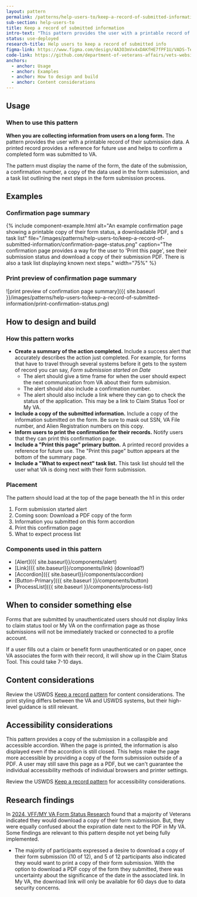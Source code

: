 ```yaml
---
layout: pattern
permalink: /patterns/help-users-to/keep-a-record-of-submitted-information
sub-section: help-users-to
title: Keep a record of submitted information
intro-text: "This pattern provides the user with a printable record of their submission."
status: use-deployed
research-title: Help users to keep a record of submitted info
figma-link: https://www.figma.com/design/4A3O3mVx4xDAKfHE7fPF1U/VADS-Templates%2C-Patterns%2C-and-Forms?node-id=2988-66786&t=4uWczdHlyBNGV123-1
code-link: https://github.com/department-of-veterans-affairs/vets-website/blob/main/src/platform/forms-system/src/js/components/ConfirmationView/README.md
anchors:
  - anchor: Usage
  - anchor: Examples
  - anchor: How to design and build
  - anchor: Content considerations
---
```


## Usage

### When to use this pattern

**When you are collecting information from users on a long form.** The pattern provides the user with a printable record of their submission data. A printed record provides a reference for future use and helps to confirm a completed form was submitted to VA.

The pattern must display the name of the form, the date of the submission, a confirmation number, a copy of the data used in the form submission, and a task list outlining the next steps in the form submission process.


## Examples

### Confirmation page summary

{% include component-example.html alt="An example confirmation page showing a printable copy of their form status, a downloadable PDF, and s task list" file="/images/patterns/help-users-to/keep-a-record-of-submitted-information/confirmation-page-status.png" caption="The confirmation page provides a way for the user to 'Print this page', see their submission status and download a copy of their submission PDF. There is also a task list displaying known next steps." width="75%" %}

### Print preview of confirmation page summary

![print preview of confirmation page summary]({{ site.baseurl }}/images/patterns/help-users-to/keep-a-record-of-submitted-information/print-confirmation-status.png)

## How to design and build

### How this pattern works

* **Create a summary of the action completed.** Include a success alert that accurately describes the action just completed. For example, for forms that have to travel through several systems before it gets to the system of record you can say, _Form submission started on Date_
    * The alert should give a time frame for when the user should expect the next communication from VA about their form submision.
    * The alert should also include a confirmation number.
    * The alert should also include a link where they can go to check the status of the application. This may be a link to Claim Status Tool or My VA. 
* **Include a copy of the submitted information.** Include a copy of the information submitted on the form. Be sure to mask out SSN, VA File number, and Alien Registration numbers on this copy.
* **Inform users to print the confirmation for their records.** Notify users that they can print this confirmation page.
* **Include a "Print this page" primary button.** A printed record provides a reference for future use. The "Print this page" button appears at the bottom of the summary page.
* **Include a "What to expect next" task list.** This task list should tell the user what VA is doing next with their form submission. 


### Placement
The pattern should load at the top of the page beneath the h1 in this order
1. Form submission started alert
2. Coming soon: Download a PDF copy of the form
3. Information you submitted on this form accordion
4. Print this confirmation page
5. What to expect process list

### Components used in this pattern

* [Alert]({{ site.baseurl}}/components/alert)
* [Link]({{ site.baseurl}}/components/link) (download?)
* [Accordion]({{ site.baseurl}}/components/accordion)
* [Button-Primary]({{ site.baseurl }}/components/button)
* [ProcessList]({{ site.baseurl }}/components/process-list)

## When to consider something else
Forms that are submitted by unauthenticated users should not display links to claim status tool or My VA on the confirmation page as those submissions will not be immediately tracked or connected to a profile account.

If a user fills out a claim or benefit form unauthenticated or on paper, once VA associates the form with their record, it will show up in the Claim Status Tool.
This could take 7-10 days.

## Content considerations

Review the USWDS [Keep a record pattern](https://designsystem.digital.gov/patterns/complete-a-complex-form/keep-a-record/) for content considerations. The print styling differs between the VA and USWDS systems, but their high-level guidance is still relevant. 

## Accessibility considerations

This pattern provides a copy of the submission in a collaspible and accessible accordion. When the page is printed, the information is also displayed even if the accordion is still closed. This helps make the page more accessible by providing a copy of the form submission outside of a PDF. A user may still save this page as a PDF, but we can't guarantee the individual accessibility methods of individual browsers and printer settings.


Review the USWDS [Keep a record pattern](https://designsystem.digital.gov/patterns/complete-a-complex-form/keep-a-record/#section_9) for accessibility considerations.

## Research findings
In [2024, VFF/MY VA Form Status Research](https://github.com/department-of-veterans-affairs/VA.gov-team-forms/blob/main/Product/2024-05%20VFF%20and%20My%20VA%20Form%20Submission%20Research/Research/Research%20Findings%20for%202024-05%20VFF%20and%20My%20VA%20Form%20Submission%20Research%20Study.md) found that a majority of Veterans indicated they would download a copy of their form submission. But, they were equally confused about the expiration date next to the PDF in My VA. Some findings are relevant to this pattern despite not yet being fully implemented.
  - The majority of participants expressed a desire to download a copy of their form submission (10 of 12), and 5 of 12 participants also indicated they would want to print a copy of their form submission. With the option to download a PDF copy of the form they submitted, there was uncertainty about the significance of the date in the associated link. In My VA, the download link will only be available for 60 days due to data security concerns.